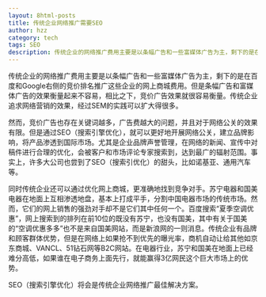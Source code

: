 ```yaml
---
layout: 8html-posts
title: 传统企业网络推广需要SEO
author: hzz
category: tech
tags: SEO
description: 传统企业的网络推广费用主要是以条幅广告和一些富媒体广告为主，剩下的是在百度和Google右侧的竞价排名推广这些企业的网上商城费用。
---
```

传统企业的网络推广费用主要是以条幅广告和一些富媒体广告为主，剩下的是在百度和Google右侧的竞价排名推广这些企业的网上商城费用。但是条幅广告和富媒体广告的效果衡量起来不容易，相比之下，竞价广告效果就很容易衡量。传统企业追求网络营销的效果，经过SEM的实践可以扩大得很多。

然而，竞价广告也存在关键词越多，广告费越大的问题，并且对于网络公关的效果有限。但是通过SEO（搜索引擎优化），就可以更好地开展网络公关，建立品牌影响，将产品渗透到国际市场。尤其是企业品牌声誉管理，在网络的新闻、宣传中对稿件进行合理的优化，会被客户和市场评论专家搜索到，达到最广的辐射范围。事实上，许多大公司也尝到了SEO（搜索引优化）的甜头，比如诺基亚、通用汽车等。

同时传统企业还可以通过优化网上商城，更准确地找到竞争对手。苏宁电器和国美电器在地面上互相渗透地盘，基本上打成平手，分割中国电器市场的传统市场。然而，它们的网上销售的强劲对手却不是它们其中任何一个。百度搜索“夏季空调优惠”，网上搜索到的排列在前10位的既没有苏宁，也没有国美，其中有关于国美的“空调优惠多多”也不是来自国美网站，而是新浪网的一则消息。传统企业有品牌和顾客群体优势，但是在网络上如果抢不到优先的曝光率，商机自动让给其他如京东商城、VANCL、51钻石网等B2C网站。在电器行业，苏宁和国美在地面上已经难分高低，如果谁在电子商务上面先行，就能赢得3亿网民这个巨大市场上的优势。

SEO（搜索引擎优化）将会是传统企业网络推广最佳解决方案。